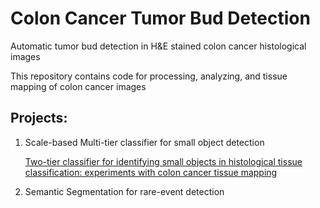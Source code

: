 # Colon Cancer Tumor Bud Detection
Automatic tumor bud detection in H&E stained colon cancer histological images

This repository contains code for processing, analyzing, and tissue mapping of colon cancer images

## Projects:
1. Scale-based Multi-tier classifier for small object detection
  
   [Two-tier classifier for identifying small objects in histological tissue classification: experiments with colon cancer tissue mapping](https://www.spiedigitallibrary.org/conference-proceedings-of-spie/10956/109560F/Two-tier-classifier-for-identifying-small-objects-in-histological-tissue/10.1117/12.2512973.full?SSO=1)

2. Semantic Segmentation for rare-event detection
